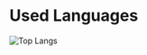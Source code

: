 # Used Languages
<!-- Top Languages Card -->
![Top Langs](https://github-readme-stats.vercel.app/api/top-langs/?username=sagedemage&layout=donut&langs_count=10)
